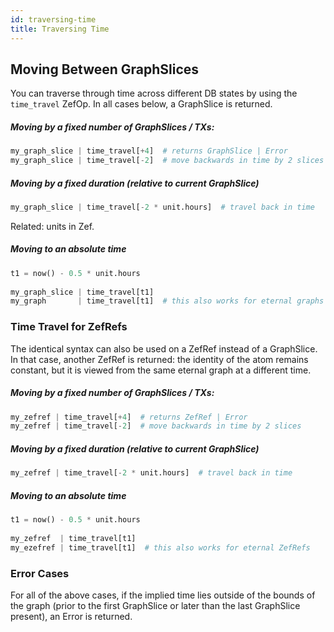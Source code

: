 ```yaml
---
id: traversing-time
title: Traversing Time
---
```


  
  
## Moving Between GraphSlices  
You can traverse through time across different DB states by using the `time_travel` ZefOp. In all cases below, a GraphSlice is returned.  
  
##### Moving by a fixed number of GraphSlices / TXs:  
```python  
my_graph_slice | time_travel[+4]  # returns GraphSlice | Error  
my_graph_slice | time_travel[-2]  # move backwards in time by 2 slices  
```  
  
  
##### Moving by a fixed duration (relative to current GraphSlice)  
```python  
my_graph_slice | time_travel[-2 * unit.hours]  # travel back in time  
```  
Related: units in Zef.  
  
  
##### Moving to an absolute time  
```python  
t1 = now() - 0.5 * unit.hours  
  
my_graph_slice | time_travel[t1]  
my_graph       | time_travel[t1]  # this also works for eternal graphs  
```  
  
  
  
  
  
### Time Travel for ZefRefs  
The identical syntax can also be used on a ZefRef instead of a GraphSlice. In that case, another ZefRef is returned: the identity of the atom remains constant, but it is viewed from the same eternal graph at a different time.  
  
  
##### Moving by a fixed number of GraphSlices / TXs:  
```python  
my_zefref | time_travel[+4]  # returns ZefRef | Error  
my_zefref | time_travel[-2]  # move backwards in time by 2 slices  
```  
  
  
##### Moving by a fixed duration (relative to current GraphSlice)  
```python  
my_zefref | time_travel[-2 * unit.hours]  # travel back in time  
```  
  
  
##### Moving to an absolute time  
```python  
t1 = now() - 0.5 * unit.hours  
  
my_zefref  | time_travel[t1]  
my_ezefref | time_travel[t1]  # this also works for eternal ZefRefs  
```  
  
  
  
  
### Error Cases  
For all of the above cases, if the implied time lies outside of the bounds of the graph (prior to the first GraphSlice or later than the last GraphSlice present), an Error is returned.